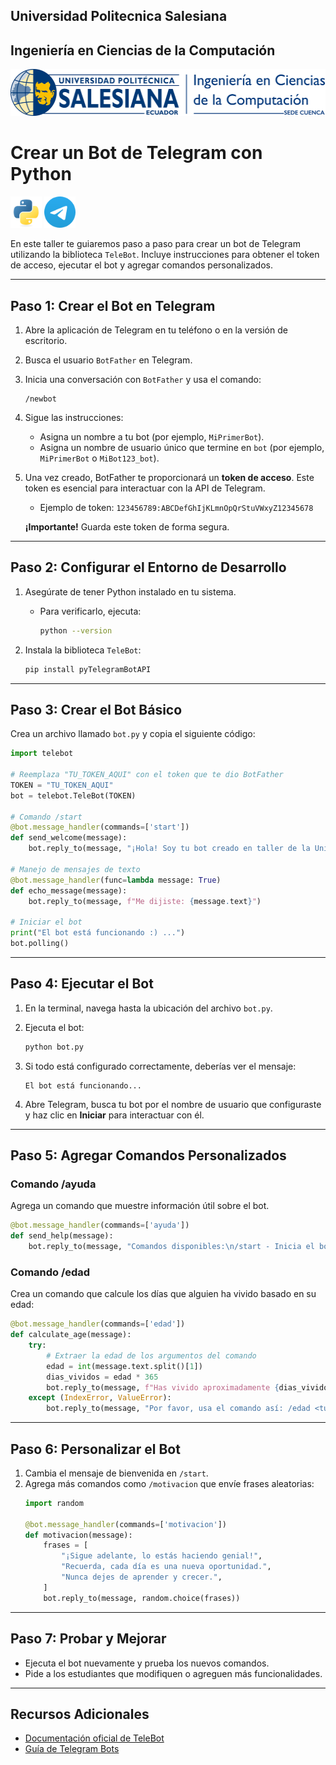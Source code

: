 ## Universidad Politecnica Salesiana
## Ingeniería en Ciencias de la Computación


<img src="assets/ups-icc.png" alt="Logo Carrera" style="height:75px;"/>

#
###
###
# Crear un Bot de Telegram con Python

<img src="assets/logo-Python.png" alt="Logo Carrera" style="height:50px;"/>
<img src="assets/logo-Telegram.png" alt="Logo Carrera" style="height:50px;"/>

En este taller te guiaremos paso a paso para crear un bot de Telegram utilizando la biblioteca `TeleBot`. Incluye instrucciones para obtener el token de acceso, ejecutar el bot y agregar comandos personalizados.

---

## **Paso 1: Crear el Bot en Telegram**

1. Abre la aplicación de Telegram en tu teléfono o en la versión de escritorio.
2. Busca el usuario `BotFather` en Telegram.
3. Inicia una conversación con `BotFather` y usa el comando:
   ```
   /newbot
   ```
4. Sigue las instrucciones:
   - Asigna un nombre a tu bot (por ejemplo, `MiPrimerBot`).
   - Asigna un nombre de usuario único que termine en `bot` (por ejemplo, `MiPrimerBot` o `MiBot123_bot`).
5. Una vez creado, BotFather te proporcionará un **token de acceso**. Este token es esencial para interactuar con la API de Telegram.
   - Ejemplo de token: `123456789:ABCDefGhIjKLmnOpQrStuVWxyZ12345678`

   **¡Importante!** Guarda este token de forma segura.

---

## **Paso 2: Configurar el Entorno de Desarrollo**

1. Asegúrate de tener Python instalado en tu sistema.
   - Para verificarlo, ejecuta:
     ```bash
     python --version
     ```

2. Instala la biblioteca `TeleBot`:
   ```bash
   pip install pyTelegramBotAPI
   ```

---

## **Paso 3: Crear el Bot Básico**

Crea un archivo llamado `bot.py` y copia el siguiente código:

```python
import telebot

# Reemplaza "TU_TOKEN_AQUI" con el token que te dio BotFather
TOKEN = "TU_TOKEN_AQUI"
bot = telebot.TeleBot(TOKEN)

# Comando /start
@bot.message_handler(commands=['start'])
def send_welcome(message):
    bot.reply_to(message, "¡Hola! Soy tu bot creado en taller de la Universidad Politécnia Salesiana. Escribe algo y te responderé.")

# Manejo de mensajes de texto
@bot.message_handler(func=lambda message: True)
def echo_message(message):
    bot.reply_to(message, f"Me dijiste: {message.text}")

# Iniciar el bot
print("El bot está funcionando :) ...")
bot.polling()
```

---

## **Paso 4: Ejecutar el Bot**

1. En la terminal, navega hasta la ubicación del archivo `bot.py`.
2. Ejecuta el bot:
   ```bash
   python bot.py
   ```
3. Si todo está configurado correctamente, deberías ver el mensaje:
   ```
   El bot está funcionando...
   ```

4. Abre Telegram, busca tu bot por el nombre de usuario que configuraste y haz clic en **Iniciar** para interactuar con él.

---

## **Paso 5: Agregar Comandos Personalizados**

### **Comando /ayuda**
Agrega un comando que muestre información útil sobre el bot.

```python
@bot.message_handler(commands=['ayuda'])
def send_help(message):
    bot.reply_to(message, "Comandos disponibles:\n/start - Inicia el bot\n/ayuda - Muestra esta ayuda")
```

### **Comando /edad**
Crea un comando que calcule los días que alguien ha vivido basado en su edad:

```python
@bot.message_handler(commands=['edad'])
def calculate_age(message):
    try:
        # Extraer la edad de los argumentos del comando
        edad = int(message.text.split()[1])
        dias_vividos = edad * 365
        bot.reply_to(message, f"Has vivido aproximadamente {dias_vividos} días.")
    except (IndexError, ValueError):
        bot.reply_to(message, "Por favor, usa el comando así: /edad <tu edad>")
```

---

## **Paso 6: Personalizar el Bot**

1. Cambia el mensaje de bienvenida en `/start`.
2. Agrega más comandos como `/motivacion` que envíe frases aleatorias:
   ```python
   import random

   @bot.message_handler(commands=['motivacion'])
   def motivacion(message):
       frases = [
           "¡Sigue adelante, lo estás haciendo genial!",
           "Recuerda, cada día es una nueva oportunidad.",
           "Nunca dejes de aprender y crecer.",
       ]
       bot.reply_to(message, random.choice(frases))
   ```

---

## **Paso 7: Probar y Mejorar**

- Ejecuta el bot nuevamente y prueba los nuevos comandos.
- Pide a los estudiantes que modifiquen o agreguen más funcionalidades.

---

## **Recursos Adicionales**
- [Documentación oficial de TeleBot](https://github.com/eternnoir/pyTelegramBotAPI)
- [Guía de Telegram Bots](https://core.telegram.org/bots)


